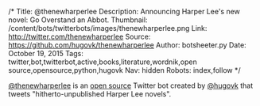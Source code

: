 /*
Title: @thenewharperlee
Description: Announcing Harper Lee's new novel: Go Overstand an Abbot.
Thumbnail: /content/bots/twitterbots/images/thenewharperlee.png
Link: http://twitter.com/thenewharperlee
Source: https://github.com/hugovk/thenewharperlee
Author: botsheeter.py
Date: October 19, 2015
Tags: twitter,bot,twitterbot,active,books,literature,wordnik,open source,opensource,python,hugovk
Nav: hidden
Robots: index,follow
*/

[@thenewharperlee](https://twitter.com/thenewharperlee) is an [open source](https://github.com/hugovk/thenewharperlee) Twitter bot created by [@hugovk](https://twitter.com/hugovk) that tweets "hitherto-unpublished Harper Lee novels".
